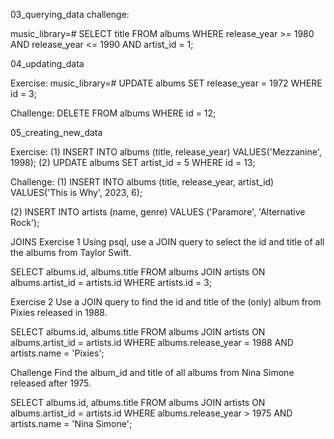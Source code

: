 03_querying_data 
challenge:

music_library=# SELECT title FROM albums WHERE release_year >= 1980 AND release_year <= 1990 AND artist_id = 1;

04_updating_data

Exercise:
music_library=# UPDATE albums SET release_year = 1972 WHERE id = 3;

Challenge:
DELETE FROM albums WHERE id = 12;

05_creating_new_data

Exercise: 
(1) INSERT INTO albums (title, release_year) VALUES('Mezzanine', 1998);
(2) UPDATE albums SET artist_id = 5 WHERE id = 13;

Challenge:
(1) INSERT INTO albums (title, release_year, artist_id) VALUES('This is Why', 2023, 6);

(2) INSERT INTO artists (name, genre) VALUES ('Paramore', 'Alternative Rock');

JOINS
Exercise 1
Using psql, use a JOIN query to select the id and title of all the albums from Taylor Swift.

SELECT albums.id, albums.title FROM albums JOIN artists ON albums.artist_id = artists.id WHERE artists.id = 3;

Exercise 2
Use a JOIN query to find the id and title of the (only) album from Pixies released in 1988.

SELECT albums.id, albums.title FROM albums JOIN artists ON albums.artist_id = artists.id WHERE albums.release_year = 1988 AND artists.name = 'Pixies';

Challenge
Find the album_id and title of all albums from Nina Simone released after 1975.

SELECT albums.id, albums.title FROM albums JOIN artists ON albums.artist_id = artists.id WHERE albums.release_year > 1975 AND artists.name = 'Nina Simone';
